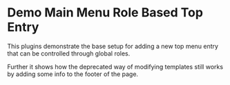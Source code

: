 # Demo Main Menu Role Based Top Entry

This plugins demonstrate the base setup for adding a new top menu entry that can be controlled through global roles.

Further it shows how the deprecated way of modifying templates still works by adding some info to the footer of the page.
